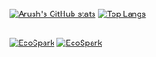 [![Arush's GitHub stats](https://github-readme-stats.vercel.app/api?username=ArushNo1&hide=issues&show_icons=true&bg_color=23292c&text_color=f1f2f3&title_color=93c763&icon_color=ec7600&border_color=efc210)](https://arushbodla.vercel.app)
[![Top Langs](https://github-readme-stats.vercel.app/api/top-langs/?username=ArushNo1&show_icons=true&bg_color=23292c&text_color=f1f2f3&title_color=93c763&icon_color=ec7600&border_color=efc210&size_weight=0.3&count_weight=0.5&layout=compact)](https://arushbodla.vercel.app)
<br><br><br>
[![EcoSpark](https://github-readme-stats.vercel.app/api/pin/?username=CognicadeStudios&repo=EcoSpark&bg_color=23292c&text_color=f1f2f3&title_color=93c763&icon_color=ec7600&border_color=efc210)](https://github.com/CognicadeStudios/EcoSpark)
[![EcoSpark](https://github-readme-stats.vercel.app/api/pin/?username=2900xt&repo=WinterWarzone&bg_color=23292c&text_color=f1f2f3&title_color=93c763&icon_color=ec7600&border_color=efc210)](https://github.com/2900xt/WinterWarzone)

<!--
**ArushNo1/ArushNo1** is a ✨ _special_ ✨ repository because its `README.md` (this file) appears on your GitHub profile.

Here are some ideas to get you started:

- 🔭 I’m currently working on ...
- 🌱 I’m currently learning ...
- 👯 I’m looking to collaborate on ...
- 🤔 I’m looking for help with ...
- 💬 Ask me about ...
- 📫 How to reach me: ...
- 😄 Pronouns: ...
- ⚡ Fun fact: ...
-->
